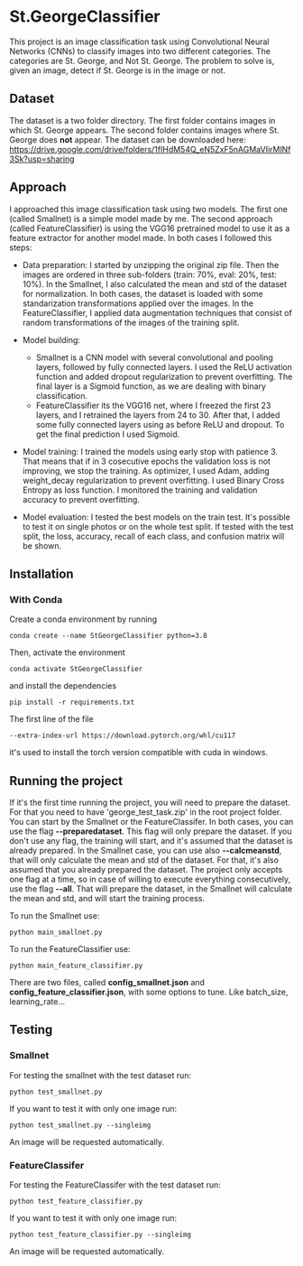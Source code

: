 # St.GeorgeClassifier
This project is an image classification task using Convolutional Neural Networks (CNNs) to classify images into two different categories. The categories are St. George, and Not St. George. The problem to solve is, given an image, detect if St. George is in the image or not.

## Dataset
The dataset is a two folder directory. The first folder contains images in which St. George appears. The second folder contains images where St. George does **not** appear.
The dataset can be downloaded here: https://drive.google.com/drive/folders/1fIHdM54Q_eN5ZxF5nAGMaVIirMlNf3Sk?usp=sharing

## Approach
I approached this image classification task using two models. The first one (called Smallnet) is a simple model made by me. The second approach (called FeatureClassifier) is using the VGG16 pretrained model to use it as a feature extractor for another model made. In both cases I followed this steps:
* Data preparation: I started by unzipping the original zip file. Then the images are ordered in three sub-folders (train: 70%, eval: 20%, test: 10%). In the Smallnet, I also calculated the mean and std of the dataset for normalization. In both cases, the dataset is loaded with some standarization transformations applied over the images. In the FeatureClassifier, I applied data augmentation techniques that consist of random transformations of the images of the training split.

* Model building: 
    * Smallnet is a CNN model with several convolutional and pooling layers, followed by fully connected layers. I used the ReLU activation function and added dropout regularization to prevent overfitting. The final layer is a Sigmoid function, as we are dealing with binary classification. 
    * FeatureClassifier its the VGG16 net, where I freezed the first 23 layers, and I retrained the layers from 24 to 30. After that, I added some fully connected layers using as before ReLU and dropout. To get the final prediction I used Sigmoid. 


* Model training: I trained the models using early stop with patience 3. That means that if in 3 cosecutive epochs the validation loss is not improving, we stop the training. As optimizer, I used Adam, adding weight_decay regularization to prevent overfitting. I used Binary Cross Entropy as loss function. I monitored the training and validation accuracy to prevent overfitting.

* Model evaluation: I tested the best models on the train test. It's possible to test it on single photos or on the whole test split. If tested with the test split, the loss, accuracy, recall of each class, and confusion matrix will be shown.

## Installation
### With Conda
Create a conda environment by running
```
conda create --name StGeorgeClassifier python=3.8
```
Then, activate the environment
```
conda activate StGeorgeClassifier
```
and install the dependencies
```
pip install -r requirements.txt
```
The first line of the file
```
--extra-index-url https://download.pytorch.org/whl/cu117
```
it's used to install the torch version compatible with cuda in windows.


## Running the project

If it's the first time running the project, you will need to prepare the dataset. For that you need to have 'george_test_task.zip' in the root project folder. 
You can start by the Smallnet or the FeatureClassifer. In both cases, you can use the flag **--preparedataset**. This flag will only prepare the dataset. If you don't use any flag, the training will start, and it's assumed that the dataset is already prepared. In the Smallnet case, you can use also **--calcmeanstd**, that will only calculate the mean and std of the dataset. For that, it's also assumed that you already prepared the dataset. The project only accepts one flag at a time, so in case of willing to execute everything consecutively, use the flag **--all**. That will prepare the dataset, in the Smallnet will calculate the mean and std, and will start the training process.

To run the Smallnet use:
```
python main_smallnet.py
```

To run the FeatureClassifier use:
```
python main_feature_classifier.py
```

There are two files, called **config_smallnet.json** and **config_feature_classifier.json**, with some options to tune. Like batch_size, learning_rate...

## Testing
### Smallnet
For testing the smallnet with the test dataset run:

```
python test_smallnet.py
```

If you want to test it with only one image run:
```
python test_smallnet.py --singleimg
```
An image will be requested automatically.

### FeatureClassifer
For testing the FeatureClassifer with the test dataset run:

```
python test_feature_classifier.py
```

If you want to test it with only one image run:
```
python test_feature_classifier.py --singleimg
```
An image will be requested automatically.



